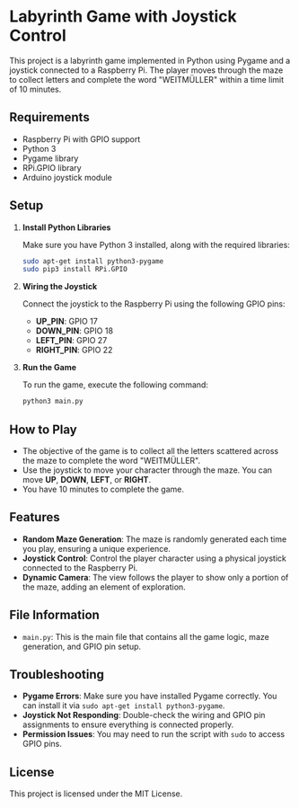 # Labyrinth Game with Joystick Control

This project is a labyrinth game implemented in Python using Pygame and a joystick connected to a Raspberry Pi. The player moves through the maze to collect letters and complete the word "WEITMÜLLER" within a time limit of 10 minutes.

## Requirements

- Raspberry Pi with GPIO support
- Python 3
- Pygame library
- RPi.GPIO library
- Arduino joystick module

## Setup

1. **Install Python Libraries**
   
   Make sure you have Python 3 installed, along with the required libraries:
   
   ```sh
   sudo apt-get install python3-pygame
   sudo pip3 install RPi.GPIO
   ```

2. **Wiring the Joystick**
   
   Connect the joystick to the Raspberry Pi using the following GPIO pins:
   - **UP_PIN**: GPIO 17
   - **DOWN_PIN**: GPIO 18
   - **LEFT_PIN**: GPIO 27
   - **RIGHT_PIN**: GPIO 22

3. **Run the Game**
   
   To run the game, execute the following command:
   
   ```sh
   python3 main.py
   ```

## How to Play

- The objective of the game is to collect all the letters scattered across the maze to complete the word "WEITMÜLLER".
- Use the joystick to move your character through the maze. You can move **UP**, **DOWN**, **LEFT**, or **RIGHT**.
- You have 10 minutes to complete the game.

## Features

- **Random Maze Generation**: The maze is randomly generated each time you play, ensuring a unique experience.
- **Joystick Control**: Control the player character using a physical joystick connected to the Raspberry Pi.
- **Dynamic Camera**: The view follows the player to show only a portion of the maze, adding an element of exploration.

## File Information

- `main.py`: This is the main file that contains all the game logic, maze generation, and GPIO pin setup.

## Troubleshooting

- **Pygame Errors**: Make sure you have installed Pygame correctly. You can install it via `sudo apt-get install python3-pygame`.
- **Joystick Not Responding**: Double-check the wiring and GPIO pin assignments to ensure everything is connected properly.
- **Permission Issues**: You may need to run the script with `sudo` to access GPIO pins.

## License

This project is licensed under the MIT License.

